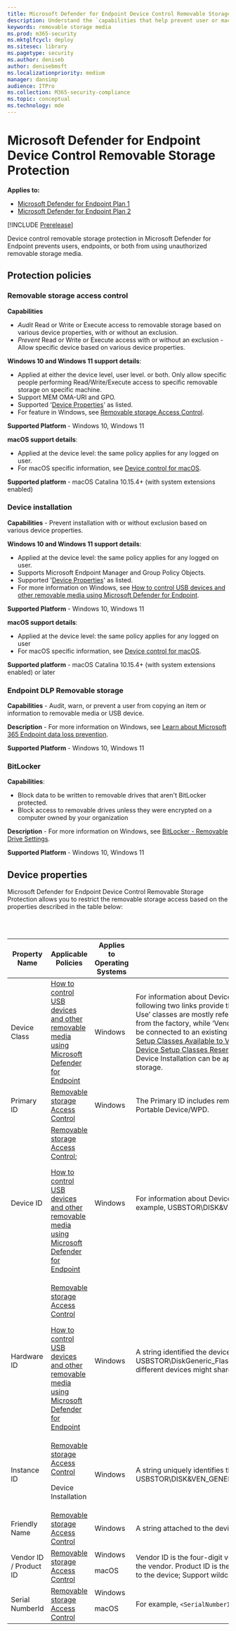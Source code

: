 ```yaml
---
title: Microsoft Defender for Endpoint Device Control Removable Storage Protection
description: Understand the `capabilities that help prevent user or machine or both from using unauthorized removable storage media
keywords: removable storage media
ms.prod: m365-security
ms.mktglfcycl: deploy
ms.sitesec: library
ms.pagetype: security
ms.author: deniseb
author: denisebmsft
ms.localizationpriority: medium
manager: dansimp
audience: ITPro
ms.collection: M365-security-compliance
ms.topic: conceptual
ms.technology: mde
---
```


# Microsoft Defender for Endpoint Device Control Removable Storage Protection


**Applies to:**
- [Microsoft Defender for Endpoint Plan 1](https://go.microsoft.com/fwlink/p/?linkid=2154037)
- [Microsoft Defender for Endpoint Plan 2](https://go.microsoft.com/fwlink/p/?linkid=2154037)

[!INCLUDE [Prerelease](../includes/prerelease.md)]

Device control removable storage protection in Microsoft Defender for Endpoint prevents users, endpoints, or both from using unauthorized removable storage media.

## Protection policies

### Removable storage access control

**Capabilities**

- *Audit* Read or Write or Execute access to removable storage based on various device properties, with or without an exclusion.
- *Prevent* Read or Write or Execute access with or without an exclusion - Allow specific device based on various device properties.

**Windows 10 and Windows 11 support details**:

- Applied at either the device level, user level. or both. Only allow specific people performing Read/Write/Execute access to specific removable storage on specific machine.
- Support MEM OMA-URI and GPO.
- Supported  '[Device Properties](#device-properties)' as listed.
- For feature in Windows, see [Removable storage Access Control](device-control-removable-storage-access-control.md).

**Supported Platform** - Windows 10, Windows 11

**macOS support details**:

- Applied at the device level: the same policy applies for any logged on user.
- For macOS specific information, see [Device control for macOS](mac-device-control-overview.md).

**Supported platform** - macOS Catalina 10.15.4+ (with system extensions enabled)


### Device installation

**Capabilities** - Prevent installation with or without exclusion based on various device properties.

**Windows 10 and Windows 11 support details**:

- Applied at the device level: the same policy applies for any logged on user.
- Supports Microsoft Endpoint Manager and Group Policy Objects.
- Supported  '[Device Properties](#device-properties)' as listed.
- For more information on Windows, see [How to control USB devices and other removable media using Microsoft Defender for Endpoint](control-usb-devices-using-intune.md).

**Supported Platform** - Windows 10, Windows 11

**macOS support details**:

- Applied at the device level: the same policy applies for any logged on user
- For macOS specific information, see [Device control for macOS](mac-device-control-overview.md).

**Supported platform** - macOS Catalina 10.15.4+ (with system extensions enabled) or later

### Endpoint DLP Removable storage

**Capabilities** - Audit, warn, or prevent a user from copying an item or information to removable media or USB device.

**Description** - For more information on Windows, see [Learn about Microsoft 365 Endpoint data loss prevention](../../compliance/endpoint-dlp-learn-about.md).

**Supported Platform** - Windows 10, Windows 11

### BitLocker

**Capabilities**:

- Block data to be written to removable drives that aren't BitLocker protected.
- Block access to removable drives unless they were encrypted on a computer owned by your organization

**Description** - For more information on Windows, see [BitLocker - Removable Drive Settings](/mem/intune/protect/endpoint-security-disk-encryption-profile-settings).

**Supported Platform** - Windows 10, Windows 11

## Device properties

Microsoft Defender for Endpoint Device Control Removable Storage Protection allows you to restrict the removable storage access based on the properties described in the table below:

<br/><br/>

|Property Name|Applicable Policies|Applies to Operating Systems|Description|
|---|---|---|---|
|Device Class|[How to control USB devices and other removable media using Microsoft Defender for Endpoint](control-usb-devices-using-intune.md)|Windows|For information about Device ID formats, see [device setup class](/windows-hardware/drivers/install/overview-of-device-setup-classes). The following two links provide the complete list of Device Setup Classes. ‘System Use’ classes are mostly refer to devices that come with a computer/machine from the factory, while ‘Vendor’ classes are mostly refer to devices that could be connected to an existing computer/machine: [System-Defined Device Setup Classes Available to Vendors - Windows drivers](/windows-hardware/drivers/install/system-defined-device-setup-classes-available-to-vendors) and [System-Defined Device Setup Classes Reserved for System Use - Windows drivers](/windows-hardware/drivers/install/system-defined-device-setup-classes-reserved-for-system-use). **Note**: Device Installation can be applied to any devices, not only Removable storage.|
|Primary ID|[Removable storage Access Control](device-control-removable-storage-access-control.md)|Windows|The Primary ID includes removable storage and CD/DVD and Windows Portable Device/WPD.|
|Device ID|[Removable storage Access Control](device-control-removable-storage-access-control.md); <p> [How to control USB devices and other removable media using Microsoft Defender for Endpoint](control-usb-devices-using-intune.md)|Windows|For information about Device ID formats, see [Standard USB Identifiers](/windows-hardware/drivers/install/standard-usb-identifiers), for example, USBSTOR\DISK&VEN_GENERIC&PROD_FLASH_DISK&REV_8.07|
|Hardware ID|[Removable storage Access Control](device-control-removable-storage-access-control.md) <p> [How to control USB devices and other removable media using Microsoft Defender for Endpoint](control-usb-devices-using-intune.md)|Windows|A string identified the device in the system, for example, USBSTOR\DiskGeneric_Flash_Disk___8.07; **Note**: Hardware ID is not unique; different devices might share the same value.|
|Instance ID|[Removable storage Access Control](device-control-removable-storage-access-control.md) <p> Device Installation|Windows|A string uniquely identifies the device in the system, for example, USBSTOR\DISK&VEN_GENERIC&PROD_FLASH_DISK&REV_8.07\8735B611&0|
|Friendly Name|[Removable storage Access Control](device-control-removable-storage-access-control.md)|Windows|A string attached to the device, for example, Generic Flash Disk USB Device|
|Vendor ID / Product ID|[Removable storage Access Control](device-control-removable-storage-access-control.md)|Windows <p> macOS|Vendor ID is the four-digit vendor code that the USB committee assigns to the vendor. Product ID is the four-digit product code that the vendor assigns to the device; Support wildcard.|
|Serial NumberId|[Removable storage Access Control](device-control-removable-storage-access-control.md)|Windows <p> macOS |For example, `<SerialNumberId>002324B534BCB431B000058A</SerialNumberId>`|
